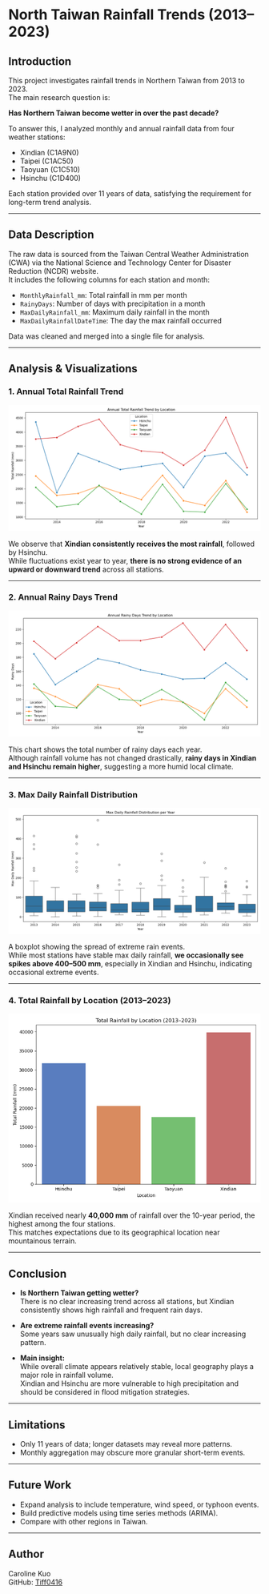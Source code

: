 # North Taiwan Rainfall Trends (2013–2023)

## Introduction

This project investigates rainfall trends in Northern Taiwan from 2013 to 2023.  
The main research question is:

**Has Northern Taiwan become wetter in over the past decade?**

To answer this, I analyzed monthly and annual rainfall data from four weather stations:
- Xindian (C1A9N0)
- Taipei (C1AC50)
- Taoyuan (C1C510)
- Hsinchu (C1D400)

Each station provided over 11 years of data, satisfying the requirement for long-term trend analysis.

---

## Data Description

The raw data is sourced from the Taiwan Central Weather Administration (CWA) via the National Science and Technology Center for Disaster Reduction (NCDR) website.  
It includes the following columns for each station and month:
- `MonthlyRainfall_mm`: Total rainfall in mm per month
- `RainyDays`: Number of days with precipitation in a month
- `MaxDailyRainfall_mm`: Maximum daily rainfall in the month
- `MaxDailyRainfallDateTime`: The day the max rainfall occurred

Data was cleaned and merged into a single file for analysis.

---

## Analysis & Visualizations

### 1. Annual Total Rainfall Trend

![](image/annual_total_rainfall_trend.png)

We observe that **Xindian consistently receives the most rainfall**, followed by Hsinchu.  
While fluctuations exist year to year, **there is no strong evidence of an upward or downward trend** across all stations.

---

### 2. Annual Rainy Days Trend

![](image/annual_rainy_days_trend.png)

This chart shows the total number of rainy days each year.  
Although rainfall volume has not changed drastically, **rainy days in Xindian and Hsinchu remain higher**, suggesting a more humid local climate.

---

### 3. Max Daily Rainfall Distribution

![](image/max_daily_rainfall_distribution.png)

A boxplot showing the spread of extreme rain events.  
While most stations have stable max daily rainfall, **we occasionally see spikes above 400–500 mm**, especially in Xindian and Hsinchu, indicating occasional extreme events.

---

### 4. Total Rainfall by Location (2013–2023)

![](image/total_rainfall_by_location_bar.png)

Xindian received nearly **40,000 mm** of rainfall over the 10-year period, the highest among the four stations.  
This matches expectations due to its geographical location near mountainous terrain.

---

## Conclusion

- **Is Northern Taiwan getting wetter?**  
  There is no clear increasing trend across all stations, but Xindian consistently shows high rainfall and frequent rain days.

- **Are extreme rainfall events increasing?**  
  Some years saw unusually high daily rainfall, but no clear increasing pattern.

- **Main insight:**  
  While overall climate appears relatively stable, local geography plays a major role in rainfall volume.  
  Xindian and Hsinchu are more vulnerable to high precipitation and should be considered in flood mitigation strategies.

---

## Limitations

- Only 11 years of data; longer datasets may reveal more patterns.
- Monthly aggregation may obscure more granular short-term events.

---

## Future Work

- Expand analysis to include temperature, wind speed, or typhoon events.
- Build predictive models using time series methods (ARIMA).
- Compare with other regions in Taiwan.

---

## Author

Caroline Kuo  
GitHub: [Tiff0416](https://github.com/Tiff0416)
